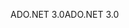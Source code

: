 <span data-ttu-id="3db87-101">ADO.NET 3.0</span><span class="sxs-lookup"><span data-stu-id="3db87-101">ADO.NET 3.0</span></span>